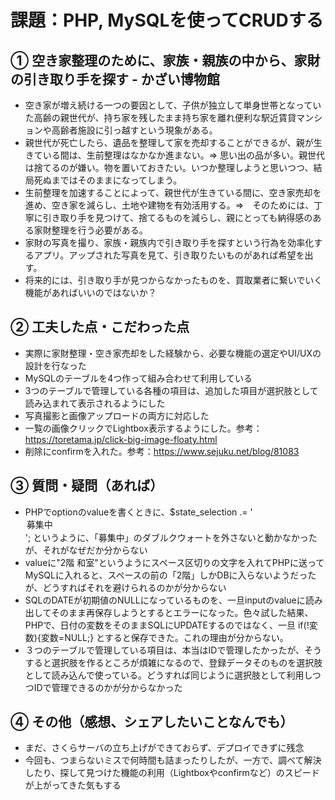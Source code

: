 # 課題：PHP, MySQLを使ってCRUDする

## ① 空き家整理のために、家族・親族の中から、家財の引き取り手を探す - かざい博物館
- 空き家が増え続ける一つの要因として、子供が独立して単身世帯となっていた高齢の親世代が、持ち家を残したまま持ち家を離れ便利な駅近賃貸マンションや高齢者施設に引っ越すという現象がある。
- 親世代が死亡したら、遺品を整理して家を売却することができるが、親が生きている間は、生前整理はなかなか進まない。⇒ 思い出の品が多い。親世代は捨てるのが嫌い。物を置いておきたい。いつか整理しようと思いつつ、結局死ぬまではそのままになってしまう。
- 生前整理を加速することによって、親世代が生きている間に、空き家売却を進め、空き家を減らし、土地や建物を有効活用する。⇒　そのためには、丁寧に引き取り手を見つけて、捨てるものを減らし、親にとっても納得感のある家財整理を行う必要がある。
- 家財の写真を撮り、家族・親族内で引き取り手を探すという行為を効率化するアプリ。アップされた写真を見て、引き取りたいものがあれば希望を出す。
- 将来的には、引き取り手が見つからなかったものを、買取業者に繋いでいく機能があればいいのではないか？

## ② 工夫した点・こだわった点
- 実際に家財整理・空き家売却をした経験から、必要な機能の選定やUI/UXの設計を行なった
- MySQLのテーブルを4つ作って組み合わせて利用している
- 3つのテーブルで管理している各種の項目は、追加した項目が選択肢として読み込まれて表示されるようにした
- 写真撮影と画像アップロードの両方に対応した
- 一覧の画像クリックでLightbox表示するようにした。参考：https://toretama.jp/click-big-image-floaty.html
- 削除にconfirmを入れた。参考：https://www.sejuku.net/blog/81083

## ③ 質問・疑問（あれば）
- PHPでoptionのvalueを書くときに、$state_selection .= '<option value=募集中 selected>募集中</option>'; というように、「募集中」のダブルクウォートを外さないと動かなかったが、それがなぜだか分からない
- valueに"2階 和室"というようにスペース区切りの文字を入れてPHPに送ってMySQLに入れると、スペースの前の「2階」しかDBに入らないようだったが、どうすればそれを避けられるのかが分からない
- SQLのDATEが初期値のNULLになっているものを、一旦inputのvalueに読み出してそのまま再保存しようとするとエラーになった。色々試した結果、PHPで、日付の変数をそのままSQLにUPDATEするのではなく、一旦 if(!変数){変数=NULL;} とすると保存できた。これの理由が分からない。
- ３つのテーブルで管理している項目は、本当はIDで管理したかったが、そうすると選択肢を作るところが煩雑になるので、登録データそのものを選択肢として読み込んで使っている。どうすれば同じように選択肢として利用しつつIDで管理できるのかが分からなかった
  
## ④ その他（感想、シェアしたいことなんでも）
- まだ、さくらサーバの立ち上げができておらず、デプロイできずに残念
- 今回も、つまらないミスで何時間も詰まったりしたが、一方で、調べて解決したり、探して見つけた機能の利用（Lightboxやconfirmなど）のスピードが上がってきた気もする
